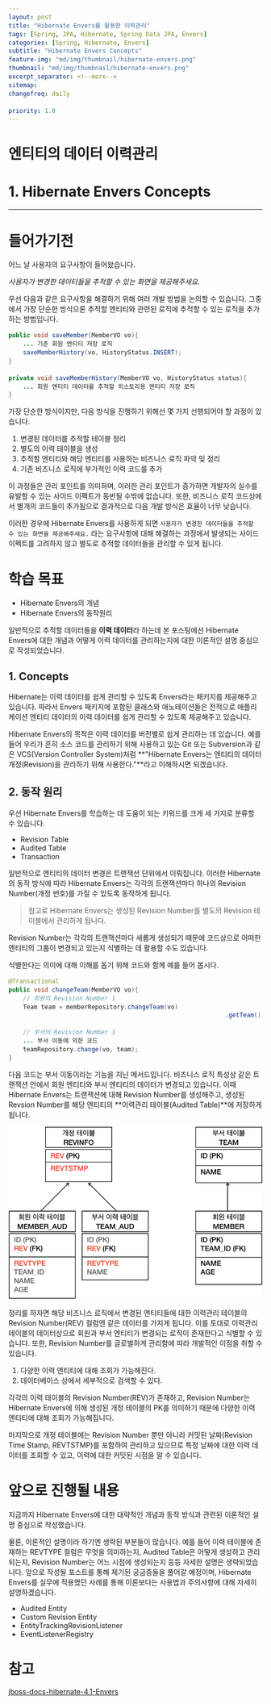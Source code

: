 ```yaml
---
layout: post
title: "Hibernate Envers를 활용한 이력관리"
tags: [Spring, JPA, Hibernate, Spring Data JPA, Envers]
categories: [Spring, Hibernate, Envers]
subtitle: "Hibernate Envers Concepts"
feature-img: "md/img/thumbnail/hibernate-envers.png"
thumbnail: "md/img/thumbnail/hibernate-envers.png"
excerpt_separator: <!--more-->
sitemap:
changefreq: daily

priority: 1.0
---
```


<!--more-->

# 엔티티의 데이터 이력관리
# 1. Hibernate Envers Concepts

---

# 들어가기전

어느 날 사용자의 요구사항이 들어왔습니다.

_사용자가 변경한 데이터들을 추적할 수 있는 화면을 제공해주세요._

우선 다음과 같은 요구사항을 해결하기 위해 여러 개발 방법을 논의할 수 있습니다. 그중에서 가장 단순한 방식으론 추적할 엔티티와 관련된 로직에 추적할 수 있는 로직을 추가하는 방법입니다.

``` java
public void saveMember(MemberVO vo){
    ... 기존 회원 엔티티 저장 로직
    saveMemberHistory(vo, HistoryStatus.INSERT);
}

private void saveMemberHistory(MemberVO vo, HistoryStatus status){
    ... 회원 엔티티 데이터를 추적할 히스토리용 엔티티 저장 로직
}
```

가장 단순한 방식이지만, 다음 방식을 진행하기 위해선 몇 가지 선행되어야 할 과정이 있습니다.

1. 변경된 데이터를 추적할 테이블 정리
2. 별도의 이력 테이블을 생성
3. 추적할 엔티티와 해당 엔티티를 사용하는 비즈니스 로직 파악 및 정리
4. 기존 비즈니스 로직에 부가적인 이력 코드를 추가

이 과정들은 관리 포인트를 의미하며, 이러한 관리 포인트가 증가하면 개발자의 실수를 유발할 수 있는 사이드 이펙트가 동반될 수밖에 없습니다. 또한, 비즈니스 로직 코드상에서 별개의 코드들이 추가됨으로 결과적으로 다음 개발 방식은 효율이 너무 낮습니다.

이러한 경우에 Hibernate Envers를 사용하게 되면 `사용자가 변경한 데이터들을 추적할 수 있는 화면을 제공해주세요.` 라는 요구사항에 대해 해결하는 과정에서 발생되는 사이드 이펙트를 고려하지 않고 별도로 추적할 데이터들을 관리할 수 있게 됩니다.

# 학습 목표

- Hibernate Envers의 개념
- Hibernate Envers의 동작원리

일반적으로 추적할 데이터들을 **이력 데이터**라 하는데 본 포스팅에선 Hibernate Envers에 대한 개념과 어떻게 이력 데이터를 관리하는지에 대한 이론적인 설명 중심으로 작성되었습니다.

## 1. Concepts

Hibernate는 이력 데이터를 쉽게 관리할 수 있도록 Envers라는 패키지를 제공해주고 있습니다. 따라서 Envers 패키지에 포함된 클래스와 애노테이션들은 전적으로 애플리케이션 엔티티 데이터의 이력 데이터를 쉽게 관리할 수 있도록 제공해주고 있습니다.

Hibernate Envers의 목적은 이력 데이터를 버전별로 쉽게 관리하는 데 있습니다. 예를 들어 우리가 흔히 소스 코드를 관리하기 위해 사용하고 있는 Git 또는 Subversion과 같은 VCS(Version Controller System)처럼 **"Hibernate Envers는 엔티티의 데이터 개정(Revision)을 관리하기 위해 사용한다."**라고 이해하시면 되겠습니다.

## 2. 동작 원리

우선 Hibernate Envers를 학습하는 데 도움이 되는 키워드를 크게 세 가지로 분류할 수 있습니다.

- Revision Table
- Audited Table
- Transaction

일반적으로 엔티티의 데이터 변경은 트랜잭션 단위에서 이뤄집니다. 이러한 Hibernate의 동작 방식에 따라 Hibernate Envers는 각각의 트랜잭션마다 하나의 Revision Number(개정 번호)를 가질 수 있도록 동작하게 됩니다.

> 참고로 Hibernate Envers는 생성된 Revision Number를 별도의 Revision 테이블에서 관리하게 됩니다.

Revision Number는 각각의 트랜잭션마다 새롭게 생성되기 때문에 코드상으로 어떠한 엔티티의 그룹이 변경되고 있는지 식별하는 데 활용할 수도 있습니다.

식별한다는 의미에 대해 이해를 돕기 위해 코드와 함께 예를 들어 봅시다.

``` java
@Transactional
public void changeTeam(MemberVO vo){
	// 회원의 Revision Number 1
	Team team = memberRepository.changeTeam(vo)
															.getTeam();

	// 부서의 Revision Number 1
	... 부서 이동에 의한 코드
	teamRepository.change(vo, team);
}
```

다음 코드는 부서 이동이라는 기능을 지닌 메서드입니다. 비즈니스 로직 특성상 같은 트랜잭션 안에서 회원 엔티티와 부서 엔티티의 데이터가 변경되고 있습니다. 이때 Hibernate Envers는 트랜잭션에 대해 Revision Number를 생성해주고, 생성된 Revsion Number를 해당 엔티티의 **이력관리 테이블(Audited Table)**에 저장하게 됩니다.

![img](/md/img/hibernate/envers/hibernate-envers-tables.png)

정리를 하자면 해당 비즈니스 로직에서 변경된 엔티티들에 대한 이력관리 테이블의 Revision Number(REV) 컬럼엔 같은 데이터를 가지게 됩니다. 이를 토대로 이력관리 테이블의 데이터상으로 회원과 부서 엔티티가 변경되는 로직이 존재한다고 식별할 수 있습니다. 또한, Revision Number를 글로벌하게 관리함에 따라 개발적인 이점을 취할 수 있습니다.

1. 다양한 이력 엔티티에 대해 조회가 가능해진다.
2. 데이터베이스 상에서 세부적으로 검색할 수 있다.

각각의 이력 테이블의 Revision Number(REV)가 존재하고, Revision Number는 Hibernate Envers에 의해 생성된 개정 테이블의 PK를 의미하기 때문에 다양한 이력 엔티티에 대해 조회가 가능해집니다.

마지막으로 개정 테이블에는 Revision Number 뿐만 아니라 커밋된 날짜(Revision Time Stamp, REVTSTMP)를 포함하여 관리하고 있으므로 특정 날짜에 대한 이력 데이터를 조회할 수 있고, 이력에 대한 커밋된 시점을 알 수 있습니다.

# 앞으로 진행될 내용

지금까지 Hibernate Envers에 대한 대략적인 개념과 동작 방식과 관련된 이론적인 설명 중심으로 작성했습니다.

물론, 이론적인 설명이라 하기엔 생략된 부분들이 많습니다. 예를 들어 이력 테이블에 존재하는 REVTYPE 컬럼은 무엇을 의미하는지, Audited Table은 어떻게 생성하고 관리되는지, Revision Number는 어느 시점에 생성되는지 등등 자세한 설명은 생략되었습니다. 앞으로 작성될 포스트를 통해 제기된 궁금증들을 풀어갈 예정이며, Hibernate Envers를 실무에 적용했던 사례를 통해 이론보다는 사용법과 주의사항에 대해 자세히 설명하겠습니다.

- Audited Entity
- Custom Revision Entity
- EntityTrackingRevisionListener
- EventListenerRegistry

# 참고

[jboss-docs-hibernate-4.1-Envers](https://docs.jboss.org/hibernate/core/4.1/devguide/en-US/html/ch15.html#envers-tracking-modified-entities-queries)